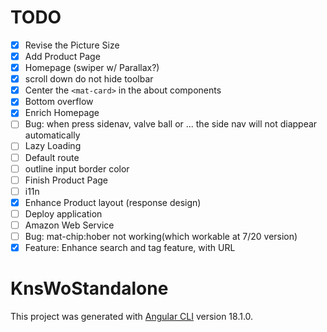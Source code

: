# TODO
- [X] Revise the Picture Size
- [X] Add Product Page
- [X] Homepage (swiper w/ Parallax?)
- [X] scroll down do not hide toolbar
- [X] Center the `<mat-card>` in the about components
- [X] Bottom overflow
- [X] Enrich Homepage
- [ ] Bug: when press sidenav, valve ball or ... the side nav will not diappear automatically
- [ ] Lazy Loading
- [ ] Default route
- [ ] outline input border color
- [ ] Finish Product Page
- [ ] i11n
- [X] Enhance Product layout (response design)
- [ ] Deploy application
- [ ] Amazon Web Service
- [ ] Bug: mat-chip:hober not working(which workable at 7/20 version)
- [X] Feature: Enhance search and tag feature, with URL

# KnsWoStandalone

This project was generated with [Angular CLI](https://github.com/angular/angular-cli) version 18.1.0.

